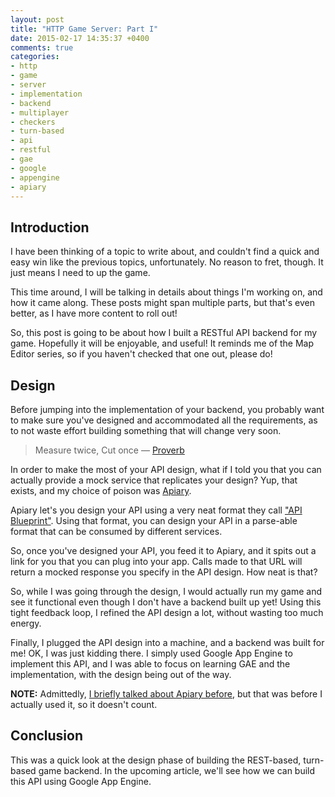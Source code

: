 ```yaml
---
layout: post
title: "HTTP Game Server: Part I"
date: 2015-02-17 14:35:37 +0400
comments: true
categories:
- http
- game
- server
- implementation
- backend
- multiplayer
- checkers
- turn-based
- api
- restful
- gae
- google
- appengine
- apiary
---
```


## Introduction

I have been thinking of a topic to write about, and couldn't find a quick and easy win like the previous topics, unfortunately. No reason to fret, though. It just means I need to up the game.

This time around, I will be talking in details about things I'm working on, and how it came along. These posts might span multiple parts, but that's even better, as I have more content to roll out!

So, this post is going to be about how I built a RESTful API backend for my game. Hopefully it will be enjoyable, and useful! It reminds me of the Map Editor series, so if you haven't checked that one out, please do!

## Design

Before jumping into the implementation of your backend, you probably want to make sure you've designed and accommodated all the requirements, as to not waste effort building something that will change very soon.

> Measure twice, Cut once
> –– [Proverb](http://en.wiktionary.org/wiki/measure_twice_and_cut_once#English)

In order to make the most of your API design, what if I told you that you can actually provide a mock service that replicates your design? Yup, that exists, and my choice of poison was [Apiary](http://apiary.io).

Apiary let's you design your API using a very neat format they call ["API Blueprint"](https://apiblueprint.org/). Using that format, you can design your API in a parse-able format that can be consumed by different services.

So, once you've designed your API, you feed it to Apiary, and it spits out a link for you that you can plug into your app. Calls made to that URL will return a mocked response you specify in the API design. How neat is that?

So, while I was going through the design, I would actually run my game and see it functional even though I don't have a backend built up yet! Using this tight feedback loop, I refined the API design a lot, without wasting too much energy.

Finally, I plugged the API design into a machine, and a backend was built for me! OK, I was just kidding there. I simply used Google App Engine to implement this API, and I was able to focus on learning GAE and the implementation, with the design being out of the way.

**NOTE:** Admittedly, [I briefly talked about Apiary before](http://mazyod.com/blog/2014/04/04/apiary/), but that was before I actually used it, so it doesn't count.

## Conclusion

This was a quick look at the design phase of building the REST-based, turn-based game backend. In the upcoming article, we'll see how we can build this API using Google App Engine.

